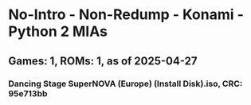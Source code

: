 # No-Intro - Non-Redump - Konami - Python 2 MIAs
## Games: 1, ROMs: 1, as of 2025-04-27

### Dancing Stage SuperNOVA (Europe) (Install Disk).iso, CRC: 95e713bb
